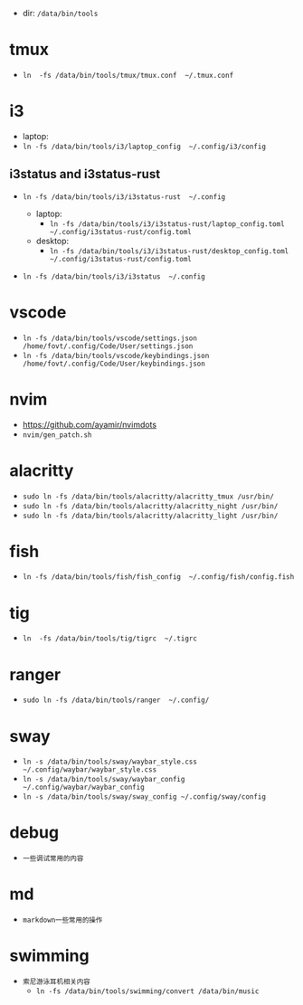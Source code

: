 - dir: `/data/bin/tools`
# tmux
- `ln  -fs /data/bin/tools/tmux/tmux.conf  ~/.tmux.conf`

# i3
- laptop:
 - `ln -fs /data/bin/tools/i3/laptop_config  ~/.config/i3/config`
## i3status and i3status-rust
- `ln -fs /data/bin/tools/i3/i3status-rust  ~/.config`
    - laptop:
        - `ln -fs /data/bin/tools/i3/i3status-rust/laptop_config.toml  ~/.config/i3status-rust/config.toml`
    - desktop:
        - `ln -fs /data/bin/tools/i3/i3status-rust/desktop_config.toml  ~/.config/i3status-rust/config.toml`

- `ln -fs /data/bin/tools/i3/i3status  ~/.config`

# vscode
- `ln -fs /data/bin/tools/vscode/settings.json  /home/fovt/.config/Code/User/settings.json`
- `ln -fs /data/bin/tools/vscode/keybindings.json  /home/fovt/.config/Code/User/keybindings.json`

# nvim
- https://github.com/ayamir/nvimdots
- `nvim/gen_patch.sh`

# alacritty
- `sudo ln -fs /data/bin/tools/alacritty/alacritty_tmux /usr/bin/`
- `sudo ln -fs /data/bin/tools/alacritty/alacritty_night /usr/bin/`
- `sudo ln -fs /data/bin/tools/alacritty/alacritty_light /usr/bin/`

# fish
- `ln -fs /data/bin/tools/fish/fish_config  ~/.config/fish/config.fish`

# tig
- `ln  -fs /data/bin/tools/tig/tigrc  ~/.tigrc`

# ranger
- `sudo ln -fs /data/bin/tools/ranger  ~/.config/`

# sway
- `ln -s /data/bin/tools/sway/waybar_style.css ~/.config/waybar/waybar_style.css`
- `ln -s /data/bin/tools/sway/waybar_config ~/.config/waybar/waybar_config`
- `ln -s /data/bin/tools/sway/sway_config ~/.config/sway/config`

# debug
- `一些调试常用的内容`
# md
- `markdown一些常用的操作`
# swimming
- `索尼游泳耳机相关内容`
    - `ln -fs /data/bin/tools/swimming/convert /data/bin/music`

